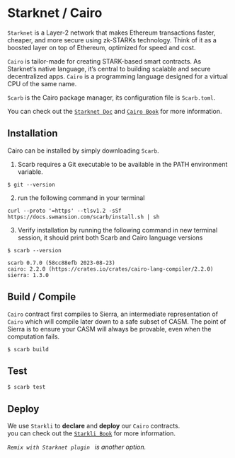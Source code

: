 # Starknet / Cairo

`Starknet` is a Layer-2 network that makes Ethereum transactions faster, cheaper, and more secure using zk-STARKs technology. Think of it as a boosted layer on top of Ethereum, optimized for speed and cost.

`Cairo` is tailor-made for creating STARK-based smart contracts. As Starknet’s native language, it’s central to building scalable and secure decentralized apps. `Cairo` is a programming language designed for a virtual CPU of the same name.

`Scarb` is the Cairo package manager, its configuration file is `Scarb.toml`.

You can check out the [`Starknet Doc`](https://book.starknet.io/title-page.html) and  [`Cairo Book`](https://book.cairo-lang.org/title-page.html) for more information.


## Installation
Cairo can be installed by simply downloading `Scarb`.
1. Scarb requires a Git executable to be available in the PATH environment variable.
```
$ git --version
```
2. run the following command in your terminal 
```
curl --proto '=https' --tlsv1.2 -sSf https://docs.swmansion.com/scarb/install.sh | sh
```
3. Verify installation by running the following command in new terminal session, it should print both Scarb and Cairo language versions
```
$ scarb --version

scarb 0.7.0 (58cc88efb 2023-08-23)
cairo: 2.2.0 (https://crates.io/crates/cairo-lang-compiler/2.2.0)
sierra: 1.3.0
```


## Build / Compile
`Cairo` contract first compiles to Sierra, an intermediate representation of `Cairo` which will compile later down to a safe subset of CASM. The point of Sierra is to ensure your CASM will always be provable, even when the computation fails.
```
$ scarb build
```


## Test
```
$ scarb test
```


## Deploy 
We use `Starkli` to __declare__ and __deploy__ our `Cairo` contracts. <br>
you can check out the [`Starkli Book`]([`starli`](https://book.starkli.rs/introduction)) for more information.

_`Remix with Starknet plugin ` is another option._


